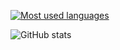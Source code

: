 [![Most used languages](https://github-readme-stats.vercel.app/api/top-langs/?username=pollsmor&theme=tokyonight)](https://github.com/pollsmor/github-readme-stats)


![GitHub stats](https://github-readme-stats.vercel.app/api?username=pollsmor&show_icons=true&theme=tokyonight)
